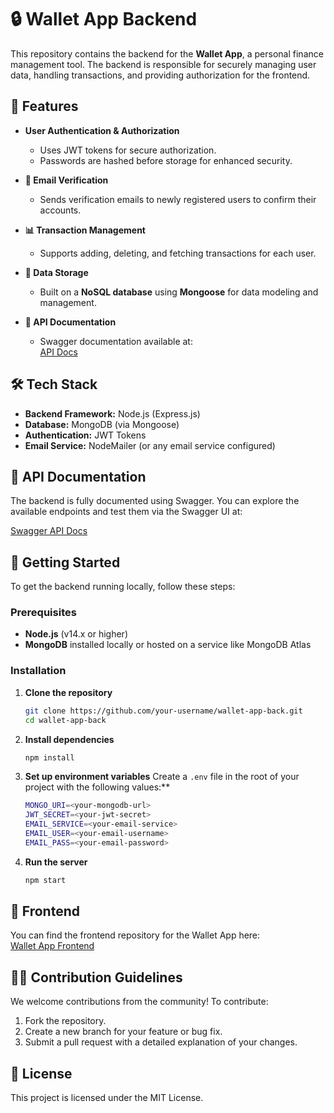 # 🔒 Wallet App Backend

This repository contains the backend for the **Wallet App**, a personal finance management tool. The backend is responsible for securely managing user data, handling transactions, and providing authorization for the frontend.

## 🚀 Features

- **User Authentication & Authorization**
  - Uses JWT tokens for secure authorization.
  - Passwords are hashed before storage for enhanced security.

- **📧 Email Verification**
  - Sends verification emails to newly registered users to confirm their accounts.

- **📊 Transaction Management**
  - Supports adding, deleting, and fetching transactions for each user.

- **💾 Data Storage**
  - Built on a **NoSQL database** using **Mongoose** for data modeling and management.

- **📜 API Documentation**
  - Swagger documentation available at:  
    [API Docs](https://wallet-app-back.onrender.com/docs/api-docs/)

## 🛠️ Tech Stack

- **Backend Framework:** Node.js (Express.js)
- **Database:** MongoDB (via Mongoose)
- **Authentication:** JWT Tokens
- **Email Service:** NodeMailer (or any email service configured)

## 📄 API Documentation

The backend is fully documented using Swagger. You can explore the available endpoints and test them via the Swagger UI at:

[Swagger API Docs](https://wallet-app-back.onrender.com/docs/api-docs/)

## 🏁 Getting Started

To get the backend running locally, follow these steps:

### Prerequisites

- **Node.js** (v14.x or higher)
- **MongoDB** installed locally or hosted on a service like MongoDB Atlas

### Installation

1. **Clone the repository**  
   ```bash
   git clone https://github.com/your-username/wallet-app-back.git
   cd wallet-app-back

2. **Install dependencies**
    ```bash
    npm install

3. **Set up environment variables**
Create a `.env` file in the root of your project with the following values:**
    ```bash
    MONGO_URI=<your-mongodb-url>
    JWT_SECRET=<your-jwt-secret>
    EMAIL_SERVICE=<your-email-service>
    EMAIL_USER=<your-email-username>
    EMAIL_PASS=<your-email-password>

4. **Run the server**
    ```bash
    npm start

## 🔗 Frontend
You can find the frontend repository for the Wallet App here:  
[Wallet App Frontend](https://github.com/TychonK/wallet-app-front)

## 🧑‍💻 Contribution Guidelines

We welcome contributions from the community! To contribute:

1. Fork the repository.
2. Create a new branch for your feature or bug fix.
3. Submit a pull request with a detailed explanation of your changes.

## 📄 License

This project is licensed under the MIT License.


